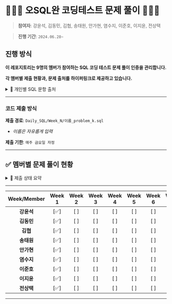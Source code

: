 # 👨🏻‍💻 오SQL완 코딩테스트 문제 풀이 🧑🏻‍💻
> **참여자**: 강윤석, 김동민, 김협, 송태원, 안가현, 염수지, 이준호, 이지윤, 전상택

> **진행 기간**: `2024.06.28~`


## 진행 방식
**이 레포지토리는 9명의 멤버가 참여하는 SQL 코딩 테스트 문제 풀이 인증을 관리합니다.**

**각 멤버별 제출 현황과, 문제 출처를 하이퍼링크로 제공하고 있습니다.**

<details>
  <summary>🔗 개인별 SQL 문항 출처</summary>
  <div markdown="1">

  ---
  1. **강윤석**: [Programmers SQL](https://school.programmers.co.kr/learn/challenges?tab=sql_practice_kit&ref=blog.selectfromuser.com)
     - 2 problems/week
  2. **김동민**: [Programmers SQL (Level 4, 5)](https://school.programmers.co.kr/learn/challenges?tab=sql_practice_kit&ref=blog.selectfromuser.com)
     - 3 problems/week
  3. **김협**: [Programmers SQL](https://school.programmers.co.kr/learn/challenges?tab=sql_practice_kit&ref=blog.selectfromuser.com), [HackerRank](https://www.hackerrank.com/domains/sql?ref=blog.selectfromuser.com)
     - 3 problems/week
  4. **송태원**: [Programmers SQL](https://school.programmers.co.kr/learn/challenges?tab=sql_practice_kit&ref=blog.selectfromuser.com), [HackerRank (Intermediate)](https://www.hackerrank.com/domains/sql?ref=blog.selectfromuser.com)
     - 2 problems/week
  5. **안가현**: [Programmers SQL](https://school.programmers.co.kr/learn/challenges?tab=sql_practice_kit&ref=blog.selectfromuser.com), [HackerRank (Basic + Intermediate)](https://www.hackerrank.com/domains/sql?ref=blog.selectfromuser.com)
     - 2 problems/week
  6. **염수지**: [Programmers SQL](https://school.programmers.co.kr/learn/challenges?tab=sql_practice_kit&ref=blog.selectfromuser.com)
     - 2 problems/week
  7. **이준호**: [Programmers SQL](https://school.programmers.co.kr/learn/challenges?tab=sql_practice_kit&ref=blog.selectfromuser.com), [HackerRank (Intermediate)](https://www.hackerrank.com/domains/sql?ref=blog.selectfromuser.com)
     - 3 problems/week
  8. **이지윤**: [Programmers SQL](https://school.programmers.co.kr/learn/challenges?tab=sql_practice_kit&ref=blog.selectfromuser.com), [HackerRank](https://www.hackerrank.com/domains/sql?ref=blog.selectfromuser.com)
     - 2 problems/week
  9.  **전상택**: [Programmers SQL](https://school.programmers.co.kr/learn/challenges?tab=sql_practice_kit&ref=blog.selectfromuser.com), [HackerRank (Intermediate)](https://www.hackerrank.com/domains/sql?ref=blog.selectfromuser.com)
      - 3 problems/week
  
  </div>
  </details>

---


### 코드 제출 방식
**제출 경로**: `Daily_SQL/Week_N/이름_problem_k.sql`
  - *이름은 자유롭게 입력*
  
**제출 기한**: `매주 금요일 자정`

---

## ✅ 멤버별 문제 풀이 현황
<details>
  <summary> 🌈 제출 상태 요약</summary>
  <div markdown="1">
  
  ---

- **제출 완료**: ✅
- **지각 제출**: ⏰
- **미제출**: ❌
- [🐖 저금통 현황 확인하기](https://tartan-text-a3d.notion.site/SQL-bca85556163941be92c4e0e91ffcdcb5?pvs=4)
  
  </div>
  </details>

---


| Week/Member | Week 1 | Week 2 | Week 3 | Week 4 | Week 5 | Week 6 | Week 7 | Week 8 | Week 9 | Week 10 | Week 11 | Week 12 |
|:---------:|:------:|:------:|:------:|:------:|:------:|:------:|:------:|:------:|:------:|:-------:|:-------:|:-------:|
| **강윤석**    | [✅]    | [ ]    | [ ]    | [ ]    | [ ]    | [ ]    | [ ]    | [ ]    | [ ]    | [ ]     | [ ]     | [ ]     |
| **김동민**    | [✅]    | [ ]    | [ ]    | [ ]    | [ ]    | [ ]    | [ ]    | [ ]    | [ ]    | [ ]     | [ ]     | [ ]     |
| **김협**      | [✅]    | [ ]    | [ ]    | [ ]    | [ ]    | [ ]    | [ ]    | [ ]    | [ ]    | [ ]     | [ ]     | [ ]     |
| **송태원**    | [✅]    | [ ]    | [ ]    | [ ]    | [ ]    | [ ]    | [ ]    | [ ]    | [ ]    | [ ]     | [ ]     | [ ]     |
| **안가현**    | [✅]    | [ ]    | [ ]    | [ ]    | [ ]    | [ ]    | [ ]    | [ ]    | [ ]    | [ ]     | [ ]     | [ ]     |
| **염수지**    | [✅]    | [ ]    | [ ]    | [ ]    | [ ]    | [ ]    | [ ]    | [ ]    | [ ]    | [ ]     | [ ]     | [ ]     |
| **이준호**    | [✅]    | [ ]    | [ ]    | [ ]    | [ ]    | [ ]    | [ ]    | [ ]    | [ ]    | [ ]     | [ ]     | [ ]     |
| **이지윤**    | [✅]    | [ ]    | [ ]    | [ ]    | [ ]    | [ ]    | [ ]    | [ ]    | [ ]    | [ ]     | [ ]     | [ ]     |
| **전상택**    | [✅]    | [ ]    | [ ]    | [ ]    | [ ]    | [ ]    | [ ]    | [ ]    | [ ]    | [ ]     | [ ]     | [ ]     |
---





